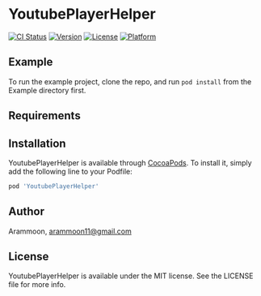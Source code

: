 # YoutubePlayerHelper

[![CI Status](https://img.shields.io/travis/NeolabAram/YoutubePlayerHelper.svg?style=flat)](https://travis-ci.org/NeolabAram/YoutubePlayerHelper)
[![Version](https://img.shields.io/cocoapods/v/YoutubePlayerHelper.svg?style=flat)](https://cocoapods.org/pods/YoutubePlayerHelper)
[![License](https://img.shields.io/cocoapods/l/YoutubePlayerHelper.svg?style=flat)](https://cocoapods.org/pods/YoutubePlayerHelper)
[![Platform](https://img.shields.io/cocoapods/p/YoutubePlayerHelper.svg?style=flat)](https://cocoapods.org/pods/YoutubePlayerHelper)

## Example

To run the example project, clone the repo, and run `pod install` from the Example directory first.

## Requirements

## Installation

YoutubePlayerHelper is available through [CocoaPods](https://cocoapods.org). To install
it, simply add the following line to your Podfile:

```ruby
pod 'YoutubePlayerHelper'
```

## Author

Arammoon, arammoon11@gmail.com

## License

YoutubePlayerHelper is available under the MIT license. See the LICENSE file for more info.
